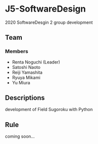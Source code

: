 # J5-SoftwareDesign
2020 SoftwareDesgin 2
group development

## Team
### Members
 - Renta Noguchi (Leader)
 - Satoshi Naoto
 - Reiji Yamashita
 - Ryuya Mikami
 - Yu Miura

## Descriptions
development of Field Sugoroku with Python

## Rule
coming soon...
